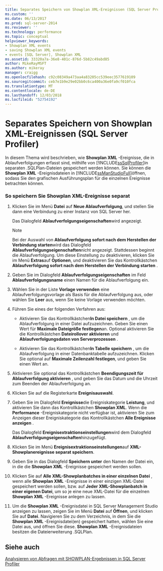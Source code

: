 ```yaml
---
title: Separates Speichern von Showplan XML-Ereignissen (SQL Server Profiler) | Microsoft-Dokumentation
ms.custom: ''
ms.date: 06/13/2017
ms.prod: sql-server-2014
ms.reviewer: ''
ms.technology: performance
ms.topic: conceptual
helpviewer_keywords:
- Showplan XML events
- saving Showplan XML events
- events [SQL Server], Showplan XML
ms.assetid: 33320a7a-36e8-401c-876d-5b82c49abd85
author: MikeRayMSFT
ms.author: mikeray
manager: craigg
ms.openlocfilehash: c92c08349a473aa4a83205cc539eec3577619109
ms.sourcegitcommit: ceb7e1b9e29e02bb0c6ca400a36e0fa9cf010fca
ms.translationtype: MT
ms.contentlocale: de-DE
ms.lasthandoff: 12/03/2018
ms.locfileid: "52754192"
---
```

# <a name="save-showplan-xml-events-separately-sql-server-profiler"></a>Separates Speichern von Showplan XML-Ereignissen (SQL Server Profiler)
  In diesem Thema wird beschrieben, wie **Showplan XML** -Ereignisse, die in Ablaufverfolgungen erfasst sind, mithilfe von [!INCLUDE[ssSqlProfiler](../../includes/sssqlprofiler-md.md)]in separaten .SQLPlan-Dateien gespeichert werden können. Sie können die **Showplan XML** -Ereignisdateien in [!INCLUDE[ssManStudioFull](../../includes/ssmanstudiofull-md.md)]öffnen, sodass Sie den grafischen Ausführungsplan für die einzelnen Ereignisse betrachten können.  
  
### <a name="to-save-showplan-xml-events-separately"></a>So speichern Sie Showplan XML-Ereignisse separat  
  
1.  Klicken Sie im Menü **Datei** auf **Neue Ablaufverfolgung**, und stellen Sie dann eine Verbindung zu einer Instanz von SQL Server her.  
  
     Das Dialogfeld **Ablaufverfolgungseigenschaften**wird angezeigt.  
  
    > [!NOTE]  
    >  Bei der Auswahl von **Ablaufverfolgung sofort nach dem Herstellen der Verbindung starten**wird das Dialogfeld **Ablaufverfolgungseigenschaften**nicht angezeigt. Stattdessen beginnt die Ablaufverfolgung. Um diese Einstellung zu deaktivieren, klicken Sie im Menü **Extras**auf **Optionen**, und deaktivieren Sie das Kontrollkästchen **Ablaufverfolgung sofort nach dem Herstellen der Verbindung starten** .  
  
2.  Geben Sie im Dialogfeld **Ablaufverfolgungseigenschaften** im Feld **Ablaufverfolgungsname** einen Namen für die Ablaufverfolgung ein.  
  
3.  Wählen Sie in der Liste **Vorlage verwenden** eine Ablaufverfolgungsvorlage als Basis für die Ablaufverfolgung aus, oder wählen Sie **Leer** aus, wenn Sie keine Vorlage verwenden möchten.  
  
4.  Führen Sie eines der folgenden Verfahren aus:  
  
    -   Aktivieren Sie das Kontrollkästchen**In Datei speichern** , um die Ablaufverfolgung in einer Datei aufzuzeichnen. Geben Sie einen Wert für **Maximale Dateigröße festlegen**an. Optional aktivieren Sie die Kontrollkästchen **Dateirollover aktivieren** und **Ablaufverfolgungsdaten von Serverprozessen** .  
  
    -   Aktivieren Sie das Kontrollkästchen**In Tabelle speichern** , um die Ablaufverfolgung in einer Datenbanktabelle aufzuzeichnen. Klicken Sie optional auf **Maximale Zeilenzahl festlegen**, und geben Sie einen Wert an.  
  
5.  Aktivieren Sie optional das Kontrollkästchen **Beendigungszeit für Ablaufverfolgung aktivieren** , und geben Sie das Datum und die Uhrzeit zum Beenden der Ablaufverfolgung an.  
  
6.  Klicken Sie auf die Registerkarte **Ereignisauswahl**.  
  
7.  Geben Sie im Dialogfeld **Ereignisse**die Ereigniskategorie **Leistung**, und aktivieren Sie dann das Kontrollkästchen **Showplan XML**. Wenn die **Performance** -Ereigniskategorie nicht verfügbar ist, aktivieren Sie zum Anzeigen dieser Ereigniskategorie das Kontrollkästchen **Alle Ereignisse anzeigen** .  
  
     Das Dialogfeld **Ereignisextraktionseinstellungen**wird dem Dialogfeld **Ablaufverfolgungseigenschaften**hinzugefügt.  
  
8.  Klicken Sie im Menü **Ereignisextraktionseinstellungen**auf **XML-Showplanereignisse separat speichern**.  
  
9. Geben Sie in das Dialogfeld **Speichern unter** den Namen der Datei ein, in die die **Showplan XML** -Ereignisse gespeichert werden sollen.  
  
10. Klicken Sie auf **Alle XML-Showplanbatches in einer einzelnen Datei** , wenn alle **Showplan XML** -Ereignisse in einer einzigen XML-Datei gespeichert werden sollen, bzw. auf **Jeder XML-Showplanbatch in einer eigenen Datei**, um so je eine neue XML-Datei für die einzelnen **Showplan XML** -Ereignisse anlegen zu lassen.  
  
11. Um die **Showplan XML** -Ereignisdatei in SQL Server Management Studio anzeigen zu lassen, zeigen Sie im Menü **Datei** auf **Öffnen**, und klicken Sie auf **Datei**. Navigieren Sie zu dem Verzeichnis, in dem Sie die **Showplan XML** -Ereignisdatei(en) gespeichert hatten, wählen Sie eine Datei aus, und öffnen Sie diese. **Showplan XML** -Ereignisdateien besitzen die Dateierweiterung .SQLPlan.  
  
## <a name="see-also"></a>Siehe auch  
 [Analysieren von Abfragen mit SHOWPLAN-Ergebnissen in SQL Server Profiler](../../tools/sql-server-profiler/analyze-queries-with-showplan-results-in-sql-server-profiler.md)  
  
  
